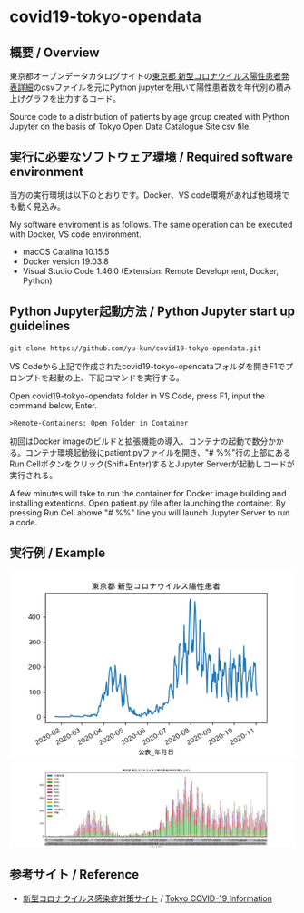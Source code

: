 # covid19-tokyo-opendata

## 概要 / Overview

東京都オープンデータカタログサイトの[東京都 新型コロナウイルス陽性患者発表詳細](https://catalog.data.metro.tokyo.lg.jp/dataset/t000010d0000000068)のcsvファイルを元にPython jupyterを用いて陽性患者数を年代別の積み上げグラフを出力するコード。

Source code to a distribution of patients by age group created with Python Jupyter on the basis of Tokyo Open Data Catalogue Site csv file.

## 実行に必要なソフトウェア環境 / Required software environment

当方の実行環境は以下のとおりです。Docker、VS code環境があれば他環境でも動く見込み。

My software enviroment is as follows. The same operation can be executed with Docker, VS code environment.


- macOS Catalina 10.15.5
- Docker version 19.03.8
- Visual Studio Code 1.46.0 (Extension: Remote Development, Docker, Python)

## Python Jupyter起動方法 / Python Jupyter start up guidelines 

~~~
git clone https://github.com/yu-kun/covid19-tokyo-opendata.git
~~~

VS Codeから上記で作成されたcovid19-tokyo-opendataフォルダを開きF1でプロンプトを起動の上、下記コマンドを実行する。

Open covid19-tokyo-opendata folder in VS Code, press F1, input the command below, Enter.

~~~
>Remote-Containers: Open Folder in Container
~~~

初回はDocker imageのビルドと拡張機能の導入、コンテナの起動で数分かかる。コンテナ環境起動後にpatient.pyファイルを開き、"# %%"行の上部にあるRun Cellボタンをクリック(Shift+Enter)するとJupyter Serverが起動しコードが実行される。

A few minutes will take to run the container for Docker image building and installing extentions. Open patient.py file after launching the container. By pressing Run Cell abowe "# %%" line you will launch Jupyter Server to run a code.


## 実行例 / Example

![日別陽性患者数](https://github.com/yu-kun/covid19-tokyo-opendata/blob/master/data/daily_patient_number_20201102.png)
![年代別陽性患者数](https://github.com/yu-kun/covid19-tokyo-opendata/blob/master/data/distribution_of_patients_by_age_group_20201102.png)

## 参考サイト / Reference

- [新型コロナウイルス感染症対策サイト](https://stopcovid19.metro.tokyo.lg.jp/) / [Tokyo COVID-19 Information](https://stopcovid19.metro.tokyo.lg.jp/en)
